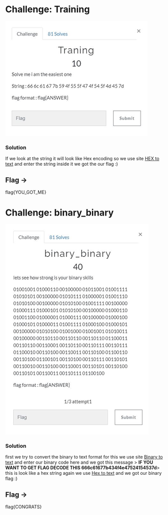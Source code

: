 # Challenge: Training

![alt text](https://github.com/VulnFreak/The-Cyber-Grabs-CTF/blob/master/Images/taining.JPG)

### Solution
If we look at the string it will look like Hex encoding so we use site [HEX to text](http://www.unit-conversion.info/texttools/hexadecimal/) and enter the string inside it 
we got the our flag :)

## Flag ->
flag{YOU_GOT_ME}

# Challenge: binary_binary

![alt text](https://github.com/VulnFreak/The-Cyber-Grabs-CTF/blob/master/Images/binary_binary.JPG)

### Solution 
first we try to convert the binary to text format for this we use site [Binary to text](https://www.rapidtables.com/convert/number/binary-to-ascii.html) and enter our binary code here and we got this message >
**IF YOU WANT TO GET FLAG DECODE THIS 666c61677b434f4e47524154537d**>
this is look like a hex string again we use [Hex to text](http://www.unit-conversion.info/texttools/hexadecimal/) and we got our binary flag :)

## Flag ->
flag{CONGRATS}
